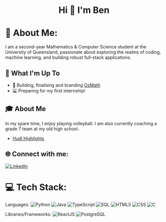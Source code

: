 <h1 align="center">Hi 👋 I'm Ben </h1>

# 💫 About Me:
I am a second-year Mathematics & Computer Science student at the University of Queensland, passionate about exploring the realms of coding, machine learning, and building robust full-stack applications.

## 🚀 What I'm Up To

- 🤖 Building, finalising and branding [OzMath](https://github.com/chaubenn/ozmath)
- 💻 Preparing for my first internship!
  

## 🎓 About Me

In my spare time, I enjoy playing volleyball. I am also currently coaching a grade 7 team at my old high school. 

- [Hudl Highlights](https://www.hudl.com/video/3/17388552/63f358a95eec2607f042bdc7)


## 🌐 Connect with me:
[![LinkedIn](https://img.shields.io/badge/LinkedIn-%230077B5.svg?logo=linkedin&logoColor=white)](https://www.linkedin.com/in/chaubenn/)

# 💻 Tech Stack:
Languages: 
![Python](https://img.shields.io/badge/python-%233776AB.svg?style=for-the-badge&logo=python&logoColor=white)
![Java](https://img.shields.io/badge/java-%23ED8B00.svg?style=for-the-badge&logo=java&logoColor=white)
![TypeScript](https://img.shields.io/badge/TypeScript-3178C6?style=for-the-badge&logo=typescript&logoColor=white)
![SQL](https://img.shields.io/badge/sql-%2307405e.svg?style=for-the-badge&logo=postgresql&logoColor=white) 
![HTML5](https://img.shields.io/badge/html5-%23E34F26.svg?style=for-the-badge&logo=html5&logoColor=white) 
![CSS](https://img.shields.io/badge/css-%231572B6.svg?style=for-the-badge&logo=css3&logoColor=white) 
![C](https://img.shields.io/badge/C-00599C?style=for-the-badge&logo=c&logoColor=white) 

Libraries/Frameworks: 
![ReactJS](https://img.shields.io/badge/react-%2320232a.svg?style=for-the-badge&logo=react&logoColor=%2361DAFB) 
![PostgreSQL](https://img.shields.io/badge/PostgreSQL-316192?style=for-the-badge&logo=postgresql&logoColor=white) 

